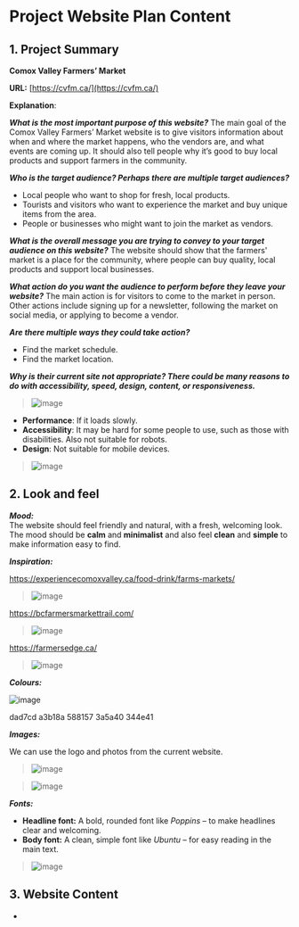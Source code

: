 
# Project Website Plan Content

## 1. Project Summary

**Comox Valley Farmers’ Market**

**URL:** [https://cvfm.ca/](https://cvfm.ca/)

**Explanation**:

***What is the most important purpose of this website?***
The main goal of the Comox Valley Farmers’ Market website is to give visitors information about when and where the market happens, who the vendors are, and what events are coming up. It should also tell people why it’s good to buy local products and support farmers in the community.

***Who is the target audience? Perhaps there are multiple target audiences?***
 - Local people who want to shop for fresh, local products.
 - Tourists and visitors who want to experience the market and buy unique items from the area.
 - People or businesses who might want to join the market as vendors.

***What is the overall message you are trying to convey to your target audience on this website?***
The website should show that the farmers' market is a place for the  community, where people can buy quality, local products and support local businesses.

***What action do you want the audience to perform before they leave your website?***
The main action is for visitors to come to the market in person. Other actions include signing up for a newsletter, following the market on social media, or applying to become a vendor.

***Are there multiple ways they could take action?***
- Find the market schedule.  
- Find the market location.

***Why is their current site not appropriate? There could be many reasons to do with accessibility, speed, design, content, or responsiveness.***

> ![image](https://github.com/user-attachments/assets/c9651f46-45d6-4069-a9ef-22e3fab4997e)

 - **Performance**: If it loads slowly.
 - **Accessibility**: It may be hard for some people to use, such as those with disabilities. Also not suitable for robots.
 - **Design**: Not suitable for mobile devices.

> ![image](https://github.com/user-attachments/assets/332a710d-e6e9-452c-bae1-5ed86f3f3fb5)


## 2. Look and feel
***Mood:***  
The website should feel friendly and natural, with a fresh, welcoming look. The mood should be **calm** and **minimalist** and also feel **clean** and **simple** to make information easy to find.

***Inspiration:***

https://experiencecomoxvalley.ca/food-drink/farms-markets/

> ![image](https://github.com/user-attachments/assets/be4798b9-f7a5-4d47-bee5-204ba0bba935)


https://bcfarmersmarkettrail.com/

> ![image](https://github.com/user-attachments/assets/6a4be9a6-1ff9-48a0-a213-7a4360eacb02)

https://farmersedge.ca/

> ![image](https://github.com/user-attachments/assets/0c982c3f-46a7-4583-b25a-a7fbb8e36d56)

***Colours:***

![image](https://github.com/user-attachments/assets/04006966-a412-4b2c-9f98-7d0e579a6402)

dad7cd a3b18a 588157 3a5a40 344e41

***Images:***

We can use the logo and photos from the current website.

> ![image](https://github.com/user-attachments/assets/2639cdef-1be9-4c35-9f0e-a89ff1e16a80)

> ![image](https://github.com/user-attachments/assets/19fea897-d4c3-4d5f-be43-0a5b414547e6)

***Fonts:***
- **Headline font:** A bold, rounded font like _Poppins_ – to make headlines clear and welcoming.
- **Body font:** A clean, simple font like _Ubuntu_ – for easy reading in the main text.

> ![image](https://github.com/user-attachments/assets/ec796238-c18c-4761-b9b8-f5ae78d99fb4)

## 3. Website Content
+

